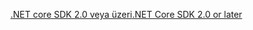 [<span data-ttu-id="69838-101">.NET core SDK 2.0 veya üzeri</span><span class="sxs-lookup"><span data-stu-id="69838-101">.NET Core SDK 2.0 or later</span></span>](https://www.microsoft.com/net/download)
